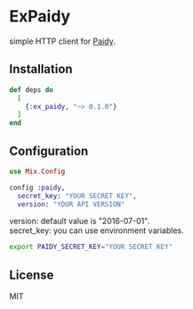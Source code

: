 # ExPaidy
simple HTTP client for [Paidy](https://paidy.com/).

## Installation
```elixir
def deps do
  [
    {:ex_paidy, "~> 0.1.0"}
  ]
end
```

## Configuration
```elixir
use Mix.Config

config :paidy,
  secret_key: "YOUR SECRET KEY",
  version: "YOUR API VERSION"
```

version: default value is "2016-07-01".  
secret_key: you can use environment variables.

```bash
export PAIDY_SECRET_KEY="YOUR SECRET KEY"
```

## License
MIT
